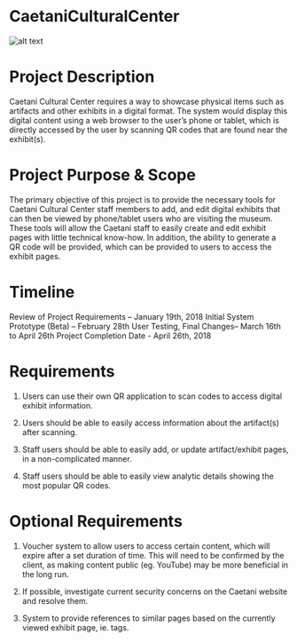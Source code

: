 # CaetaniCulturalCenter
![alt text](https://github.com/Routable/CaetaniCulturalCenter/blob/master/Capture.PNG)

# Project Description
Caetani Cultural Center requires a way to showcase physical items such as artifacts and other exhibits in a digital format. The system would display this digital content using a web browser to the user’s phone or tablet, which is directly accessed by the user by scanning QR codes that are found near the exhibit(s). 

# Project Purpose & Scope
The primary objective of this project is to provide the necessary tools for Caetani Cultural Center staff members to add, and edit digital exhibits that can then be viewed by phone/tablet users who are visiting the museum. These tools will allow the Caetani staff to easily create and edit exhibit pages with little technical know-how. In addition, the ability to generate a QR code will be provided, which can be provided to users to access the exhibit pages.

# Timeline
Review of Project Requirements – January 19th, 2018
Initial System Prototype (Beta) – February 28th
User Testing, Final Changes– March 16th to April 26th 
Project Completion Date - April 26th, 2018

# Requirements
 
1)	Users can use their own QR application to scan codes to access digital exhibit information.

2)	Users should be able to easily access information about the artifact(s) after scanning.

3)	Staff users should be able to easily add, or update artifact/exhibit pages, in a non-complicated manner.

4)	Staff users should be able to easily view analytic details showing the most popular QR codes.

# Optional Requirements

1)	Voucher system to allow users to access certain content, which will expire after a set duration of time. This will need to be confirmed by the client, as making content public (eg. YouTube) may be more beneficial in the long run. 

2)	If possible, investigate current security concerns on the Caetani website and resolve them.

3)	System to provide references to similar pages based on the currently viewed exhibit page, ie. tags.
